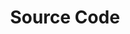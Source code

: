 ---
title: Source Code
tags:
  - source code
  - open source
  - blog framework
  - github
  - ruby on rails
  - jquery
  - HTML 5
  - css3
---
